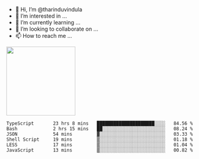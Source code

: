 - 👋 Hi, I’m @tharinduvindula
- 👀 I’m interested in ...
- 🌱 I’m currently learning ...
- 💞️ I’m looking to collaborate on ...
- 📫 How to reach me ...

<!---
tharinduvindula/tharinduvindula is a ✨ special ✨ repository because its `README.md` (this file) appears on your GitHub profile.
You can click the Preview link to take a look at your changes.
--->

<img height="180em" src="https://github-readme-stats.vercel.app/api?username=tharinduvindula&show_icons=true&hide_border=false&&count_private=true&include_all_commits=true" />


<!--START_SECTION:waka-->

```text
TypeScript       23 hrs 8 mins   █████████████████████░░░░   84.56 %
Bash             2 hrs 15 mins   ██░░░░░░░░░░░░░░░░░░░░░░░   08.24 %
JSON             54 mins         ▓░░░░░░░░░░░░░░░░░░░░░░░░   03.33 %
Shell Script     19 mins         ▒░░░░░░░░░░░░░░░░░░░░░░░░   01.18 %
LESS             17 mins         ▒░░░░░░░░░░░░░░░░░░░░░░░░   01.04 %
JavaScript       13 mins         ▒░░░░░░░░░░░░░░░░░░░░░░░░   00.82 %
```

<!--END_SECTION:waka-->
